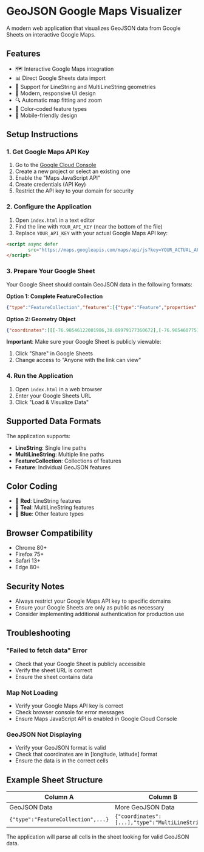 # GeoJSON Google Maps Visualizer

A modern web application that visualizes GeoJSON data from Google Sheets on interactive Google Maps.

## Features

- 🗺️ Interactive Google Maps integration
- 📊 Direct Google Sheets data import
- 🎨 Support for LineString and MultiLineString geometries
- 🌟 Modern, responsive UI design
- 🔍 Automatic map fitting and zoom
- 🎯 Color-coded feature types
- 📱 Mobile-friendly design

## Setup Instructions

### 1. Get Google Maps API Key

1. Go to the [Google Cloud Console](https://console.cloud.google.com/)
2. Create a new project or select an existing one
3. Enable the "Maps JavaScript API"
4. Create credentials (API Key)
5. Restrict the API key to your domain for security

### 2. Configure the Application

1. Open `index.html` in a text editor
2. Find the line with `YOUR_API_KEY` (near the bottom of the file)
3. Replace `YOUR_API_KEY` with your actual Google Maps API key:

```html
<script async defer 
        src="https://maps.googleapis.com/maps/api/js?key=YOUR_ACTUAL_API_KEY&callback=initMap">
</script>
```

### 3. Prepare Your Google Sheet

Your Google Sheet should contain GeoJSON data in the following formats:

**Option 1: Complete FeatureCollection**
```json
{"type":"FeatureCollection","features":[{"type":"Feature","properties":{},"geometry":{"coordinates":[[-76.9854599157113,38.90002868774647],[-76.98545927215686,38.899865470295936]],"type":"LineString"}}]}
```

**Option 2: Geometry Object**
```json
{"coordinates":[[[-76.98546122001986,38.89979177360672],[-76.98546077518466,38.89973762844829]],[[-76.98545989685424,38.899627559359715],[-76.98545963985472,38.899519951095385]]],"type":"MultiLineString"}
```

**Important**: Make sure your Google Sheet is publicly viewable:
1. Click "Share" in Google Sheets
2. Change access to "Anyone with the link can view"

### 4. Run the Application

1. Open `index.html` in a web browser
2. Enter your Google Sheets URL
3. Click "Load & Visualize Data"

## Supported Data Formats

The application supports:
- **LineString**: Single line paths
- **MultiLineString**: Multiple line paths
- **FeatureCollection**: Collections of features
- **Feature**: Individual GeoJSON features

## Color Coding

- 🔴 **Red**: LineString features
- 🔵 **Teal**: MultiLineString features  
- 🔷 **Blue**: Other feature types

## Browser Compatibility

- Chrome 80+
- Firefox 75+
- Safari 13+
- Edge 80+

## Security Notes

- Always restrict your Google Maps API key to specific domains
- Ensure your Google Sheets are only as public as necessary
- Consider implementing additional authentication for production use

## Troubleshooting

### "Failed to fetch data" Error
- Check that your Google Sheet is publicly accessible
- Verify the sheet URL is correct
- Ensure the sheet contains data

### Map Not Loading
- Verify your Google Maps API key is correct
- Check browser console for error messages
- Ensure Maps JavaScript API is enabled in Google Cloud Console

### GeoJSON Not Displaying
- Verify your GeoJSON format is valid
- Check that coordinates are in [longitude, latitude] format
- Ensure the data is in the correct cells

## Example Sheet Structure

| Column A | Column B |
|----------|----------|
| GeoJSON Data | More GeoJSON Data |
| `{"type":"FeatureCollection",...}` | `{"coordinates":[...],"type":"MultiLineString"}` |

The application will parse all cells in the sheet looking for valid GeoJSON data.
